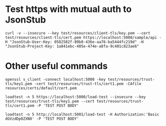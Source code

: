 Test https with mutual auth to JsonStub
=======================================
```
curl -v --insecure --key test/resources/client-tls/key.pem --cert test/resources/client-tls/cert.pem https://localhost:5000/sample/api -H "JsonStub-User-Key: 0582582f-89b8-436e-aa76-ba5444fc219d" -H "JsonStub-Project-Key: 1a841ebc-405e-474e-a8fa-9c401c823ae6"
```

Other useful commands
=====================

```
openssl s_client -connect localhost:5000 -key test/resources/trust-tls/key1.pem -cert test/resources/trust-tls/cert1.pem -CAfile resources/certs/default/cert.pem
```

```
loadtest -n 5 https://localhost:5000/load-test --insecure --key test/resources/trust-tls/key1.pem --cert test/resources/trust-tls/cert1.pem -P 'TEST POST BODY'
```

```
loadtest -n 5 http://localhost:5001/load-test -H Authorization:'Basic dGVzdDp0ZXN0' -P 'TEST POST BODY'
```